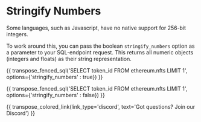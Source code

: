 # Stringify Numbers

Some languages, such as Javascript, have no native support for 256-bit integers.

To work around this, you can pass the boolean `stringify_numbers` option as a parameter to your SQL-endpoint request. This returns all numeric objects (integers and floats) as their string representation.

{{ transpose_fenced_sql('SELECT token_id FROM ethereum.nfts LIMIT 1', options={'stringify_numbers' : true}) }}

{{ transpose_fenced_sql('SELECT token_id FROM ethereum.nfts LIMIT 1', options={'stringify_numbers' : false}) }}

{{ transpose_colored_link(link_type='discord', text='Got questions?  Join our Discord') }}